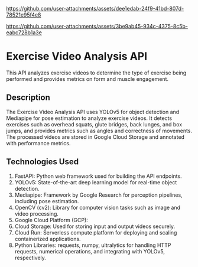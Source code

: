 

https://github.com/user-attachments/assets/dee1edab-24f9-41bd-807d-78521e95f4e8



https://github.com/user-attachments/assets/3be9ab45-934c-4375-8c5b-eabc728b1a3e

# Exercise Video Analysis API
This API analyzes exercise videos to determine the type of exercise being performed and provides metrics on form and muscle engagement.

## Description
The Exercise Video Analysis API uses YOLOv5 for object detection and Mediapipe for pose estimation to analyze exercise videos. It detects exercises such as overhead squats, glute bridges, back lunges, and box jumps, and provides metrics such as angles and correctness of movements. The processed videos are stored in Google Cloud Storage and annotated with performance metrics.

## Technologies Used
1. FastAPI: Python web framework used for building the API endpoints.
2. YOLOv5: State-of-the-art deep learning model for real-time object detection.
3. Mediapipe: Framework by Google Research for perception pipelines, including pose estimation.
4. OpenCV (cv2): Library for computer vision tasks such as image and video processing.
5. Google Cloud Platform (GCP):
6. Cloud Storage: Used for storing input and output videos securely.
7. Cloud Run: Serverless compute platform for deploying and scaling containerized applications.
8. Python Libraries: requests, numpy, ultralytics for handling HTTP requests, numerical operations, and integrating with YOLOv5, respectively.
